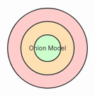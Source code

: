 <svg width="200" height="200" xmlns="http://www.w3.org/2000/svg">
  <!-- 最外层圆 -->
  <circle cx="100" cy="100" r="90" fill="#ffcccc" stroke="#333" stroke-width="2"/>
  <!-- 中间层圆 -->
  <circle cx="100" cy="100" r="60" fill="#ffe0b3" stroke="#333" stroke-width="2"/>
  <!-- 最内层圆 -->
  <circle cx="100" cy="100" r="30" fill="#ccffcc" stroke="#333" stroke-width="2"/>
  <!-- 标注文字 -->
  <text x="100" y="105" text-anchor="middle" font-size="14" fill="#333">
    Onion Model
  </text>
</svg>
